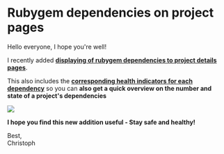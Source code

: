 # Rubygem dependencies on project pages

Hello everyone, I hope you're well!

I recently added **[displaying of rubygem dependencies to project details pages][PR]**.

This also includes the **[corresponding health indicators for each dependency][health]** so you can **also get a quick overview on the number and state of a project's dependencies**

<img src="https://user-images.githubusercontent.com/13972/123865720-8fd7b900-d92c-11eb-8c0a-e35e9941ae08.png">

**I hope you find this new addition useful - Stay safe and healthy!**

Best,<br/>Christoph

[PR]: https://github.com/rubytoolbox/rubytoolbox/pull/891
[health]: /blog/2018-12-14/project-health-indicators
